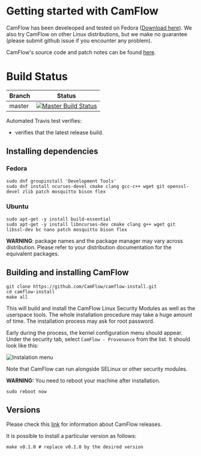 # Getting started with CamFlow

CamFlow has been develeoped and tested on Fedora ([Download here](https://getfedora.org/)).
We also try CamFlow on other Linux distributions, but we make no guarantee (please submit github issue if you encounter any problem).

CamFlow's source code and patch notes can be found [here](https://github.com/camflow/camflow-dev).

# Build Status

| Branch | Status                                                                                  |
|--------|-----------------------------------------------------------------------------------------|
| master | [![Master Build Status](https://api.travis-ci.org/CamFlow/camflow-install.svg)](https://travis-ci.org/CamFlow/camflow-install/branches)  |

Automated Travis test verifies:
- verifies that the latest release build.

## Installing dependencies

### Fedora

``` shell
sudo dnf groupinstall 'Development Tools'
sudo dnf install ncurses-devel cmake clang gcc-c++ wget git openssl-devel zlib patch mosquitto bison flex
```

### Ubuntu

``` shell
sudo apt-get -y install build-essential
sudo apt-get -y install libncurses-dev cmake clang g++ wget git libssl-dev bc nano patch mosquitto bison flex
```

**WARNING**: package names and the package manager may vary across distribution.
Please refer to your distribution documentation for the equivalent packages.

## Building and installing CamFlow

``` shell
git clone https://github.com/CamFlow/camflow-install.git
cd camflow-install
make all
```

This will build and install the CamFlow Linux Security Modules as well as the userspace tools.
The whole installation procedure may take a huge amount of time.
The installation process may ask for root password.

Early during the process, the kernel configuration menu should appear.
Under the security tab, select `CamFlow - Provenance` from the list.
It should look like this:

![Instalation menu](https://raw.githubusercontent.com/CamFlow/camflow-install/master/img/install.png)

Note that CamFlow can run alongside SELinux or other security modules.

**WARNING:** You need to reboot your machine after installation.

``` shell
sudo reboot now
```

## Versions

Please check this [link](https://github.com/CamFlow/camflow-dev/blob/master/CHANGES.md) for information about CamFlow releases.

It is possible to install a particular version as follows:
``` shell
make v0.1.0 # replace v0.1.0 by the desired version
```
